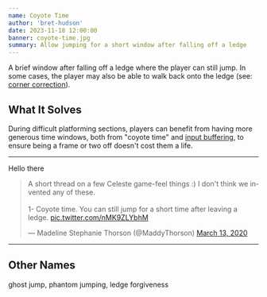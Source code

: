 ```yaml
---
name: Coyote Time
author: 'bret-hudson'
date: 2023-11-18 12:00:00
banner: coyote-time.jpg
summary: Allow jumping for a short window after falling off a ledge
---
```


A brief window after falling off a ledge where the player can still jump. In some cases, the player may also be able to walk back onto the ledge (see: [corner correction](corner-correction)).

## What It Solves

During difficult platforming sections, players can benefit from having more generous time windows, both from "coyote time" and [input buffering](input-buffering), to ensure being a frame or two off doesn't cost them a life.

---

Hello there

<blockquote class="twitter-tweet"><p lang="en" dir="ltr">A short thread on a few Celeste game-feel things :) I don&#39;t think we invented any of these.<br><br>1- Coyote time. You can still jump for a short time after leaving a ledge. <a href="https://t.co/nMK9ZLYbhM">pic.twitter.com/nMK9ZLYbhM</a></p>&mdash; Madeline Stephanie Thorson (@MaddyThorson) <a href="https://twitter.com/MaddyThorson/status/1238338574220546049?ref_src=twsrc%5Etfw">March 13, 2020</a></blockquote> <script async src="https://platform.twitter.com/widgets.js" charset="utf-8"></script>

---

## Other Names

ghost jump, phantom jumping, ledge forgiveness
